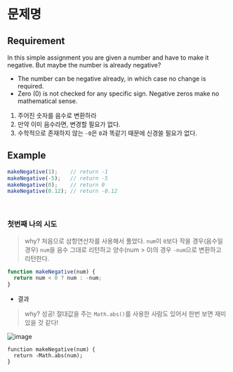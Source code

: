 # 문제명

## Requirement

<p>In this simple assignment you are given a number and have to make it negative. But maybe the number is already negative?</p>
<ul>
  <li>The number can be negative already, in which case no change is required.</li>
  <li>Zero (0) is not checked for any specific sign. Negative zeros make no mathematical sense.</li>
</ul>
  

  1. 주어진 숫자를 음수로 변환하라
  2. 만약 이미 음수라면, 변경할 필요가 없다.
  3. 수학적으로 존재하지 않는 `-0`은 `0`과 똑같기 때문에 신경쓸 필요가 없다.

## Example

```js
makeNegative(1);    // return -1
makeNegative(-5);   // return -5
makeNegative(0);    // return 0
makeNegative(0.12); // return -0.12
```

<br>

### 첫번째 나의 시도

> why? 처음으로 삼항연산자를 사용해서 풀었다. `num`이 `0`보다 작을 경우(음수일 경우) `num`을 음수 그대로 리턴하고 양수(num > 0)의 경우 `-num`으로 변환하고 리턴한다.
```js
function makeNegative(num) {
  return num < 0 ? num : -num;
}
```
- 결과

> why? 성공! 절대값을 주는 `Math.abs()`를 사용한 사람도 있어서 한번 보면 재미있을 것 같다!

![image](https://user-images.githubusercontent.com/96808980/173193367-f64126d5-14cb-4004-b736-572bf70dded4.png)

```JS
function makeNegative(num) {
  return -Math.abs(num);
}
```
